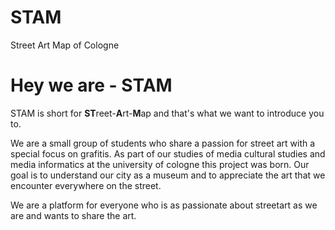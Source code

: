 # STAM

Street Art Map of Cologne

[](https://untoastedtoast.github.io/STAM/)



# Hey we are - STAM

STAM is short for **ST**reet-**A**rt-**M**ap and that's what we want to introduce you to.

We are a small group of students who share a passion for street art with a special focus on grafitis. As part of our studies of media cultural studies and media informatics at the university of cologne this project was born. Our goal is to understand our city as a museum and to appreciate the art that we encounter everywhere on the street.

We are a platform for everyone who is as passionate about streetart as we are and wants to share the art.
